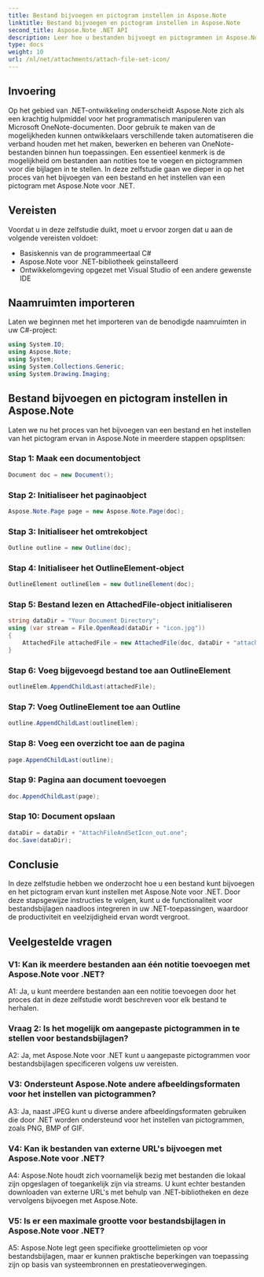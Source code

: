 ```yaml
---
title: Bestand bijvoegen en pictogram instellen in Aspose.Note
linktitle: Bestand bijvoegen en pictogram instellen in Aspose.Note
second_title: Aspose.Note .NET API
description: Leer hoe u bestanden bijvoegt en pictogrammen in Aspose.Note voor .NET instelt. Verbeter uw .NET-applicaties met deze stapsgewijze zelfstudie.
type: docs
weight: 10
url: /nl/net/attachments/attach-file-set-icon/
---
```

## Invoering

Op het gebied van .NET-ontwikkeling onderscheidt Aspose.Note zich als een krachtig hulpmiddel voor het programmatisch manipuleren van Microsoft OneNote-documenten. Door gebruik te maken van de mogelijkheden kunnen ontwikkelaars verschillende taken automatiseren die verband houden met het maken, bewerken en beheren van OneNote-bestanden binnen hun toepassingen. Een essentieel kenmerk is de mogelijkheid om bestanden aan notities toe te voegen en pictogrammen voor die bijlagen in te stellen. In deze zelfstudie gaan we dieper in op het proces van het bijvoegen van een bestand en het instellen van een pictogram met Aspose.Note voor .NET.

## Vereisten

Voordat u in deze zelfstudie duikt, moet u ervoor zorgen dat u aan de volgende vereisten voldoet:

- Basiskennis van de programmeertaal C#
- Aspose.Note voor .NET-bibliotheek geïnstalleerd
- Ontwikkelomgeving opgezet met Visual Studio of een andere gewenste IDE

## Naamruimten importeren

Laten we beginnen met het importeren van de benodigde naamruimten in uw C#-project:

```csharp
using System.IO;
using Aspose.Note;
using System;
using System.Collections.Generic;
using System.Drawing.Imaging;
```

## Bestand bijvoegen en pictogram instellen in Aspose.Note

Laten we nu het proces van het bijvoegen van een bestand en het instellen van het pictogram ervan in Aspose.Note in meerdere stappen opsplitsen:

### Stap 1: Maak een documentobject

```csharp
Document doc = new Document();
```

### Stap 2: Initialiseer het paginaobject

```csharp
Aspose.Note.Page page = new Aspose.Note.Page(doc);
```

### Stap 3: Initialiseer het omtrekobject

```csharp
Outline outline = new Outline(doc);
```

### Stap 4: Initialiseer het OutlineElement-object

```csharp
OutlineElement outlineElem = new OutlineElement(doc);
```

### Stap 5: Bestand lezen en AttachedFile-object initialiseren

```csharp
string dataDir = "Your Document Directory";
using (var stream = File.OpenRead(dataDir + "icon.jpg"))
{
    AttachedFile attachedFile = new AttachedFile(doc, dataDir + "attachment.txt", stream, ImageFormat.Jpeg);
}
```

### Stap 6: Voeg bijgevoegd bestand toe aan OutlineElement

```csharp
outlineElem.AppendChildLast(attachedFile);
```

### Stap 7: Voeg OutlineElement toe aan Outline

```csharp
outline.AppendChildLast(outlineElem);
```

### Stap 8: Voeg een overzicht toe aan de pagina

```csharp
page.AppendChildLast(outline);
```

### Stap 9: Pagina aan document toevoegen

```csharp
doc.AppendChildLast(page);
```

### Stap 10: Document opslaan

```csharp
dataDir = dataDir + "AttachFileAndSetIcon_out.one";
doc.Save(dataDir);
```

## Conclusie

In deze zelfstudie hebben we onderzocht hoe u een bestand kunt bijvoegen en het pictogram ervan kunt instellen met Aspose.Note voor .NET. Door deze stapsgewijze instructies te volgen, kunt u de functionaliteit voor bestandsbijlagen naadloos integreren in uw .NET-toepassingen, waardoor de productiviteit en veelzijdigheid ervan wordt vergroot.

## Veelgestelde vragen

### V1: Kan ik meerdere bestanden aan één notitie toevoegen met Aspose.Note voor .NET?

A1: Ja, u kunt meerdere bestanden aan een notitie toevoegen door het proces dat in deze zelfstudie wordt beschreven voor elk bestand te herhalen.

### Vraag 2: Is het mogelijk om aangepaste pictogrammen in te stellen voor bestandsbijlagen?

A2: Ja, met Aspose.Note voor .NET kunt u aangepaste pictogrammen voor bestandsbijlagen specificeren volgens uw vereisten.

### V3: Ondersteunt Aspose.Note andere afbeeldingsformaten voor het instellen van pictogrammen?

A3: Ja, naast JPEG kunt u diverse andere afbeeldingsformaten gebruiken die door .NET worden ondersteund voor het instellen van pictogrammen, zoals PNG, BMP of GIF.

### V4: Kan ik bestanden van externe URL's bijvoegen met Aspose.Note voor .NET?

A4: Aspose.Note houdt zich voornamelijk bezig met bestanden die lokaal zijn opgeslagen of toegankelijk zijn via streams. U kunt echter bestanden downloaden van externe URL's met behulp van .NET-bibliotheken en deze vervolgens bijvoegen met Aspose.Note.

### V5: Is er een maximale grootte voor bestandsbijlagen in Aspose.Note voor .NET?

A5: Aspose.Note legt geen specifieke groottelimieten op voor bestandsbijlagen, maar er kunnen praktische beperkingen van toepassing zijn op basis van systeembronnen en prestatieoverwegingen.